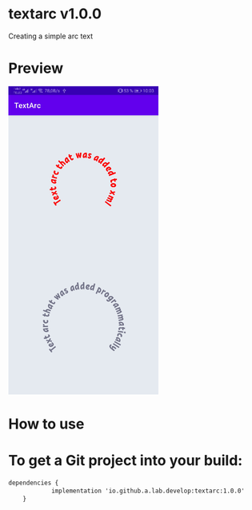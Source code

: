 # textarc v1.0.0

Creating a simple arc text

# Preview

![textarc](./app/assets/photo/screenshot.jpg)

# How to use



# To get a Git project into your build:

```
dependencies {
	        implementation 'io.github.a.lab.develop:textarc:1.0.0'
	}
```
